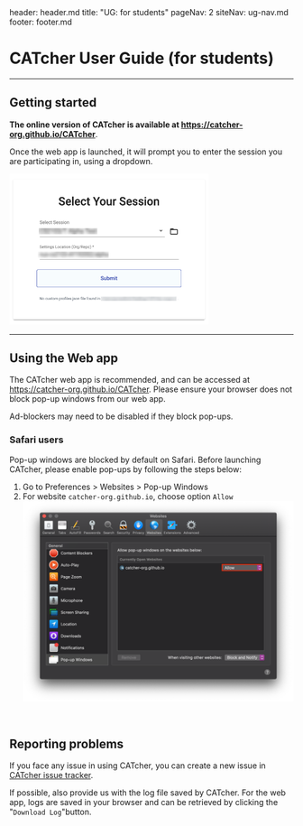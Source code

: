 <frontmatter>
  header: header.md
  title: "UG: for students"
  pageNav: 2
  siteNav: ug-nav.md
  footer: footer.md
</frontmatter>

# CATcher User Guide (for students)

---

## Getting started

**The online version of CATcher is available at https://catcher-org.github.io/CATcher**.

Once the web app is launched, it will prompt you to enter the session you are participating in, using a dropdown.

<img width="70%" src="../images/session_select.png" />
<br/>

---

## Using the Web app

The CATcher web app is recommended, and can be accessed at https://catcher-org.github.io/CATcher. Please ensure your browser does not block pop-up windows from our web app.

Ad-blockers may need to be disabled if they block pop-ups.

### Safari users

Pop-up windows are blocked by default on Safari. Before launching CATcher, please enable pop-ups by following the steps below:

1. Go to Preferences > Websites > Pop-up Windows
2. For website `catcher-org.github.io`, choose option `Allow`
   ![enable-popup](../images/safari-allow-popups.png)

<br>

##  Reporting problems

If you face any issue in using CATcher, you can create a new issue in [CATcher issue tracker](https://github.com/CATcher-org/CATcher/issues).

If possible, also provide us with the log file saved by CATcher. For the web app, logs are saved in your browser and can be retrieved by clicking the "`Download Log`"button.
